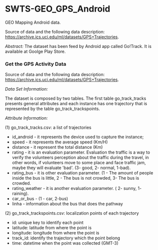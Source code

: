 # SWTS-GEO_GPS_Android
GEO Mapping Android data.

Source of data and the following data description: <https://archive.ics.uci.edu/ml/datasets/GPS+Trajectories>.

*Abstract:* The dataset has been feed by Android app called Go!Track. It is available at Goolge Play Store.

### Get the GPS Activity Data

Source of data and the following data description: <https://archive.ics.uci.edu/ml/datasets/GPS+Trajectories>.

*Data Set Information:*

The dataset is composed by two tables. The first table go_track_tracks presents general attributes and each instance has one trajectory that is represented by the table go_track_trackspoints.


*Attribute Information:*

(1) go_track_tracks.csv: a list of trajectories
* id_android - it represents the device used to capture the instance;
* speed - it represents the average speed (Km/H)
* distance - it represent the total distance (Km)
* rating - it is an evaluation parameter. Evaluation the traffic is a way to verify the volunteers perception about the traffic during the travel, in other words, if volunteers move to some place and face traffic jam, maybe they will evaluate 'bad'. (3- good, 2- normal, 1-bad).
* rating_bus - it is other evaluation parameter. (1 - The amount of people inside the bus is little, 2 - The bus is not crowded, 3- The bus is crowded.
* rating_weather - it is another evaluation parameter. ( 2- sunny, 1- raining).
* car_or_bus - (1 - car, 2-bus)
* linha - information about the bus that does the pathway

(2) go_track_trackspoints.csv: localization points of each trajectory
* id: unique key to identify each point
* latitude: latitude from where the point is
* longitude: longitude from where the point is
* track_id: identify the trajectory which the point belong
* time: datetime when the point was collected (GMT-3)